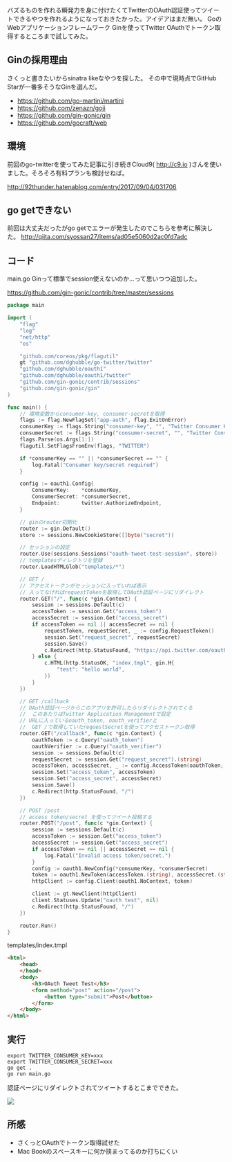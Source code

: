 バズるものを作れる瞬発力を身に付けたくてTwitterのOAuth認証使ってツイートできるやつを作れるようになっておきたかった。アイデアはまだ無い。
GoのWebアプリケーションフレームワーク Ginを使ってTwitter OAuthでトークン取得するところまで試してみた。

## Ginの採用理由
さくっと書きたいからsinatra likeなやつを探した。
その中で現時点でGitHub Starが一番多そうなGinを選んだ。

- https://github.com/go-martini/martini
- https://github.com/zenazn/goji
- https://github.com/gin-gonic/gin
- https://github.com/gocraft/web

## 環境
前回のgo-twitterを使ってみた記事に引き続きCloud9( http://c9.io )さんを使いました。そろそろ有料プランも検討せねば。

http://92thunder.hatenablog.com/entry/2017/09/04/031706

## go getできない
前回は大丈夫だったがgo getでエラーが発生したのでこちらを参考に解決した。
http://qiita.com/syossan27/items/ad05e5060d2ac0fd7adc

## コード
main.go
Ginって標準でsession使えないのか…って思いつつ追加した。

https://github.com/gin-gonic/contrib/tree/master/sessions

```go
package main

import (
	"flag"
	"log"
	"net/http"
	"os"

	"github.com/coreos/pkg/flagutil"
	gt "github.com/dghubble/go-twitter/twitter"
	"github.com/dghubble/oauth1"
	"github.com/dghubble/oauth1/twitter"
	"github.com/gin-gonic/contrib/sessions"
	"github.com/gin-gonic/gin"
)

func main() {
	// 環境変数からconsumer-key, consumer-secretを取得
	flags := flag.NewFlagSet("app-auth", flag.ExitOnError)
	consumerKey := flags.String("consumer-key", "", "Twitter Consumer Key")
	consumerSecret := flags.String("consumer-secret", "", "Twitter Consumer Secret")
	flags.Parse(os.Args[1:])
	flagutil.SetFlagsFromEnv(flags, "TWITTER")

	if *consumerKey == "" || *consumerSecret == "" {
		log.Fatal("Consumer key/secret required")
	}

	config := oauth1.Config{
		ConsumerKey:    *consumerKey,
		ConsumerSecret: *consumerSecret,
		Endpoint:       twitter.AuthorizeEndpoint,
	}

	// ginのrouter初期化
	router := gin.Default()
	store := sessions.NewCookieStore([]byte("secret"))

	// セッションの設定
	router.Use(sessions.Sessions("oauth-tweet-test-session", store))
	// templatesディレクトリを登録
	router.LoadHTMLGlob("templates/*")

	// GET /
	// アクセストークンがセッションに入っていれば表示
	// 入ってなければrequestTokenを取得してOAuth認証ページにリダイレクト
	router.GET("/", func(c *gin.Context) {
		session := sessions.Default(c)
		accessToken := session.Get("access_token")
		accessSecret := session.Get("access_secret")
		if accessToken == nil || accessSecret == nil {
			requestToken, requestSecret, _ := config.RequestToken()
			session.Set("request_secret", requestSecret)
			session.Save()
			c.Redirect(http.StatusFound, "https://api.twitter.com/oauth/authenticate?oauth_token="+requestToken)
		} else {
			c.HTML(http.StatusOK, "index.tmpl", gin.H{
				"test": "hello world",
			})
		}
	})

	// GET /callback
	// OAuth認証ページからこのアプリを許可したらリダイレクトされてくる
	//  このあたりはTwitter Application Managementで設定
	// URLに入っているoauth_token, oauth_verifierと
	//  GET /で取得していたrequestSecretを使ってアクセストークン取得
	router.GET("/callback", func(c *gin.Context) {
		oauthToken := c.Query("oauth_token")
		oauthVerifier := c.Query("oauth_verifier")
		session := sessions.Default(c)
		requestSecret := session.Get("request_secret").(string)
		accessToken, accessSecret, _ := config.AccessToken(oauthToken, requestSecret, oauthVerifier)
		session.Set("access_token", accessToken)
		session.Set("access_secret", accessSecret)
		session.Save()
		c.Redirect(http.StatusFound, "/")
	})

	// POST /post
	// access token/secret を使ってツイート投稿する
	router.POST("/post", func(c *gin.Context) {
		session := sessions.Default(c)
		accessToken := session.Get("access_token")
		accessSecret := session.Get("access_secret")
		if accessToken == nil || accessSecret == nil {
			log.Fatal("Invalid access token/secret.")
		}
		config := oauth1.NewConfig(*consumerKey, *consumerSecret)
		token := oauth1.NewToken(accessToken.(string), accessSecret.(string))
		httpClient := config.Client(oauth1.NoContext, token)

		client := gt.NewClient(httpClient)
		client.Statuses.Update("oauth test", nil)
		c.Redirect(http.StatusFound, "/")
	})

	router.Run()
}
```

templates/index.tmpl
```html
<html>
    <head>
    </head>
    <body>
        <h3>OAuth Tweet Test</h3>
        <form method="post" action="/post">
            <button type="submit">Post</button>
        </form>
    </body>
</html>
```

## 実行
```shell
export TWITTER_CONSUMER_KEY=xxx
export TWITTER_CONSUMER_SECRET=xxx
go get .
go run main.go
```
認証ページにリダイレクトされてツイートするとこまでできた。

![](https://lh3.googleusercontent.com/pw/AM-JKLWnluaeGfDliflE3OoIJHYQyfdD3pgjoUz1kUAcnQpAyOe6EbMwEklLuFVBxyejPlOdB3BzyGL2d20RMBZVIFFCex7hR_QTakxY74R1L2WUqX25umMjTGZsNU6IW7RFkuzDOBaDq_XLYxd2QJZGM62f=w719-h332-no?authuser=0)

## 所感
- さくっとOAuthでトークン取得試せた
- Mac Bookのスペースキーに何か挟まってるのか打ちにくい